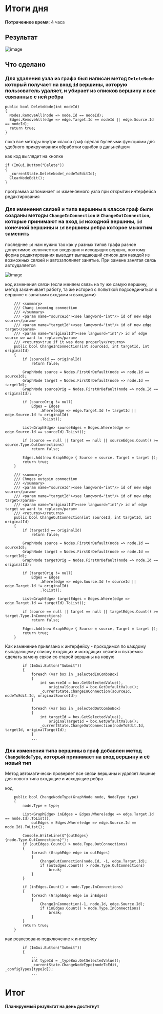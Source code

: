 # Итоги дня
**Потраченное время**: 4 часа
## Результат 
![image](https://github.com/user-attachments/assets/f5b3a6b0-deb2-46e5-8204-8cad4e575078)

## Что сделано
### Для удаления узла из графа был написан метод `DeleteNode` который получает на вход `id` вершины, которую пользователь удаляет, и убирает из списков вершину и все связанные с ней ребра
```
public bool DeleteNode(int nodeId)
{
  Nodes.RemoveAll(node => node.Id == nodeId);
  Edges.RemoveAll(edge => edge.Target.Id == nodeId || edge.Source.Id == nodeId);
  return true;
}
```
пока все методы внутри класса граф сделал булевыми функциями для удобного прикручивания обработки ошибок в дальнейшем

как код выглядит на кнопке
```
if (ImGui.Button("Delete"))
{
  _currentState.DeleteNode(_nodeToEditId);
  ClearNodeEdit();
}
```
программа запоминает `id` изменяемого узла при открытии интерфейса редактирования

### Для именения связей и типа вершины в классе граф были созданы методы `ChangeInConnection` и `ChangeOutConnection`, которые принимают на вход `id` исходной вершины, `id` конечной вершины и `id` вершины ребра которое мыхотим заменить
последнее `id` нам нужно так как у разных типов графа разное допустимое колличество входящих и исходящих вершин, поэтому форма редактирования выводит выпадающий список для каждой из возможных связей и автозаполняет занятые.
При замене занятая связь автоудаляется

![image](https://github.com/user-attachments/assets/a6aa49f1-cc8d-4471-9009-2b05f2a70924)

код изменения связи (если меняем связь на ту же самую вершину, метод заканчивает работу, та же история с попыткой подсоединиться к вершине с занятыми входами и выходами)
```
    /// <summary>
    /// Chang incoming connection
    /// </summary>
    /// <param name="sourceId"><see langword="int"/> id of new edge source</param>
    /// <param name="targetId"><see langword="int"/> id of new edge target</param>
    /// <param name="originalId"><see langword="int"/> id of edge source we want to replace</param>
    /// <returns>true if it was done properly</returns>
    public bool ChangeInConnection(int sourceId, int targetId, int originalId)
    {
        if (sourceId == originalId)
            return false;

        GraphNode source = Nodes.FirstOrDefault(node => node.Id == sourceId);
        GraphNode target = Nodes.FirstOrDefault(node => node.Id == targetId);
        GraphNode sourceOrig = Nodes.FirstOrDefault(node => node.Id == originalId);

        if (sourceOrig != null)
            Edges = Edges
                .Where(edge => edge.Target.Id != targetId || edge.Source.Id != originalId)
                .ToList();

        List<GraphEdge> sourceEdges = Edges.Where(edge => edge.Source.Id == sourceId).ToList();

        if (source == null || target == null || sourceEdges.Count() >= source.Type.OutConnections)
            return false;

        Edges.Add(new GraphEdge { Source = source, Target = target });
        return true;
    }

    /// <summary>
    /// Chnges outgoin connection
    /// </summary>
    /// <param name="sourceId"><see langword="int"/> id of new edge source</param>
    /// <param name="targetId"><see langword="int"/> id of new edge target</param>
    /// <param name="originalId"><see langword="int"/> id of edge target we want to replace</param>
    /// <returns></returns>
    public bool ChangeOutConnection(int sourceId, int targetId, int originalId)
    {
        if (targetId == originalId)
            return false;

        GraphNode source = Nodes.FirstOrDefault(node => node.Id == sourceId);
        GraphNode target = Nodes.FirstOrDefault(node => node.Id == targetId);
        GraphNode targetOrig = Nodes.FirstOrDefault(node => node.Id == originalId);

        if (targetOrig != null)
            Edges = Edges
                .Where(edge => edge.Source.Id != sourceId || edge.Target.Id != originalId)
                .ToList();

        List<GraphEdge> targetEdges = Edges.Where(edge => edge.Target.Id == targetId).ToList();

        if (source == null || target == null || targetEdges.Count() >= target.Type.InConnections)
            return false;

        Edges.Add(new GraphEdge { Source = source, Target = target });
        return true;
    }
```


Как изменение привязано к интерфейсу - проходимся по каждому выпадающему списку входящих и исходящих связей и пытаемся сделать замену связи со старой вершины на новую 
```
        if (ImGui.Button("Submit"))
        {
            foreach (var box in _selectedInComboBox)
            {
                int sourceId = box.GetSelectedValue(),
                    originalSourceId = box.GetDefaultValue();
                _currentState.ChangeInConnection(sourceId, nodeToEdit.Id, originalSourceId);
            }

            foreach (var box in _selectedOutComboBox)
            {
                int targetId = box.GetSelectedValue(),
                    originalTargetId = box.GetDefaultValue();
                _currentState.ChangeOutConnection(nodeToEdit.Id, targetId, originalTargetId);
            }
            ...
```

### Для изменения типа вершины в граф добавлен метод `ChangeNodeType`, который принимает на вход вершину и её новый тип
Метод автоматически проверяет все связи вершины и удаляет лишние для нового типа входящие и исходящие ребра

код

```
    public bool ChangeNodeType(GraphNode node, NodeType type)
    {
        node.Type = type;

        List<GraphEdge> inEdges = Edges.Where(edge => edge.Target.Id == node.Id).ToList(),
            outEdges = Edges.Where(edge => edge.Source.Id == node.Id).ToList();

        Console.WriteLine($"{outEdges}     {node.Type.OutConnections}");
        if (outEdges.Count() > node.Type.OutConnections)
        {
            foreach (GraphEdge edge in outEdges)
            {
                ChangeOutConnection(node.Id, -1, edge.Target.Id);
                if (outEdges.Count() > node.Type.OutConnections)
                    break;
            }
        }

        if (inEdges.Count() > node.Type.InConnections)
        {
            foreach (GraphEdge edge in inEdges)
            {
                ChangeInConnection(-1, node.Id, edge.Source.Id);
                if (inEdges.Count() > node.Type.InConnections)
                    break;
            }
        }
        return true;
    }
```
как реалезовано подключение к интерейсу

```
        if (ImGui.Button("Submit"))
        {
            ...
            int typeId = _typeBox.GetSelectedValue();
            _currentState.ChangeNodeType(nodeToEdit, _configTypes[typeId]);
            ...
```

# Итог
**Планируемый результат на день достигнут**

